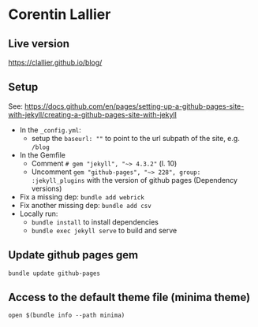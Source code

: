 # Corentin Lallier

## Live version
https://clallier.github.io/blog/

## Setup 
See: https://docs.github.com/en/pages/setting-up-a-github-pages-site-with-jekyll/creating-a-github-pages-site-with-jekyll

 - In the `_config.yml`:
   - setup the `baseurl: ""` to point to the url subpath of the site, e.g. `/blog` 
 - In the Gemfile 
   - Comment `# gem "jekyll", "~> 4.3.2"` (l. 10)
   - Uncomment `gem "github-pages", "~> 228", group: :jekyll_plugins` with the version of github pages (Dependency versions)
 - Fix a missing dep: `bundle add webrick`
 - Fix another missing dep: `bundle add csv`
 - Locally run: 
   - `bundle install` to install dependencies 
   - `bundle exec jekyll serve` to build and serve

## Update github pages gem
`bundle update github-pages`


## Access to the default theme file (minima theme)
`open $(bundle info --path minima)`